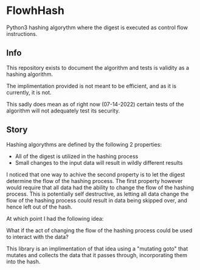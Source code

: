 # FlowhHash

Python3 hashing algorythm where the digest is executed as control flow instructions.

## Info

This repository exists to document the algorithm and tests is validity as a hashing algorithm.

The implimentation provided is not meant to be efficient, and as it is currently, it is not.

This sadly does mean as of right now (07-14-2022) certain tests of the algorithm will not adequately test its security.

## Story

Hashing algorythms are defined by the following 2 properties:
* All of the digest is utilized in the hashing process
* Small changes to the input data will result in wildly different results

I noticed that one way to achive the second property is to let the digest determine the flow of the hashing process.
The first property however would require that all data had the ability to change the flow of the hashing process.
This is potentially self destructive, as letting all data change the flow of the hashing process could result in data being skipped over, and hence left out of the hash.

At which point I had the following idea:

What if the act of changing the flow of the hashing process could be used to interact with the data?

This library is an implimentation of that idea using a "mutating goto" that mutates and collects the data that it passes through, incorporating them into the hash.